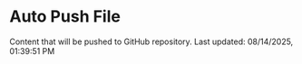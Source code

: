 # Auto Push File

Content that will be pushed to GitHub repository.
Last updated: 08/14/2025, 01:39:51 PM